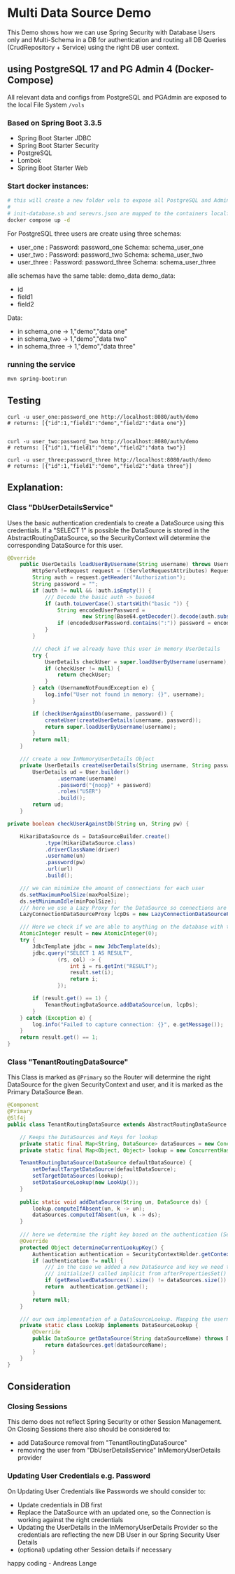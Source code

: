 # Multi Data Source Demo

This Demo shows how we can use Spring Security with Database Users only and Multi-Schema in a DB for authentication and 
routing all 
DB Queries (CrudRepository + Service) using the right DB user context.

## using PostgreSQL 17 and PG Admin 4 (Docker-Compose)

All relevant data and configs from PostgreSQL and PGAdmin are exposed to the local File System ```/vols```

### Based on Spring Boot 3.3.5

- Spring Boot Starter JDBC
- Spring Boot Starter Security
- PostgreSQL
- Lombok
- Spring Boot Starter Web

### Start docker instances:

```bash
# this will create a new folder vols to expose all PostgreSQL and Admin data
#
# init-database.sh and serevrs.json are mapped to the containers localfs
docker compose up -d
```

For PostgreSQL three users are create using three schemas:
- user_one : Password: password_one Schema: schema_user_one
- user_two : Password: password_two Schema: schema_user_two
- user_three : Password: password_three Schema: schema_user_three


alle schemas have the same table: demo_data
 demo_data:
- id
- field1
- field2

Data:
- in schema_one -> 1,"demo","data one"
- in schema_two -> 1,"demo","data two"
- in schema_three -> 1,"demo","data three"


### running the service 

```bash
mvn spring-boot:run
```

## Testing
```
curl -u user_one:password_one http://localhost:8080/auth/demo
# returns: [{"id":1,"field1":"demo","field2":"data one"}]


curl -u user_two:password_two http://localhost:8080/auth/demo
# returns: [{"id":1,"field1":"demo","field2":"data two"}]

curl -u user_three:password_three http://localhost:8080/auth/demo
# returns: [{"id":1,"field1":"demo","field2":"data three"}]

```

## Explanation:

### Class "DbUserDetailsService"
Uses the basic authentication credentials to create a DataSource using this credentials.
If a "SELECT 1" is possible the DataSource is stored in the AbstractRoutingDataSource, so the SecurityContext will 
determine the corresponding DataSource for this user.

```Java
@Override
    public UserDetails loadUserByUsername(String username) throws UsernameNotFoundException {
        HttpServletRequest request = ((ServletRequestAttributes) RequestContextHolder.getRequestAttributes()).getRequest();
        String auth = request.getHeader("Authorization");
        String password = "";
        if (auth != null && !auth.isEmpty()) {
            /// Decode the basic auth -> base64
            if (auth.toLowerCase().startsWith("basic ")) {
                String encodedUserPassword =
                        new String(Base64.getDecoder().decode(auth.substring("Basic ".length()).trim()), StandardCharsets.UTF_8);
                if (encodedUserPassword.contains(":")) password = encodedUserPassword.split(":")[1];
            }
        }

        /// check if we already have this user in memory UserDetails
        try {
            UserDetails checkUser = super.loadUserByUsername(username);
            if (checkUser != null) {
                return checkUser;
            }
        } catch (UsernameNotFoundException e) {
            log.info("User not found in memory: {}", username);
        }

        if (checkUserAgainstDb(username, password)) {
            createUser(createUserDetails(username, password));
            return super.loadUserByUsername(username);
        }
        return null;
    }

    /// create a new InMemoryUserDetails Object
    private UserDetails createUserDetails(String username, String password) {
        UserDetails ud = User.builder()
                .username(username)
                .password("{noop}" + password)
                .roles("USER")
                .build();
        return ud;
    }

private boolean checkUserAgainstDb(String un, String pw) {

    HikariDataSource ds = DataSourceBuilder.create()
            .type(HikariDataSource.class)
            .driverClassName(driver)
            .username(un)
            .password(pw)
            .url(url)
            .build();

    /// we can minimize the amount of connections for each user
    ds.setMaximumPoolSize(maxPoolSize);
    ds.setMinimumIdle(minPoolSize);
    /// here we use a Lazy Proxy for the DataSource so connections are done on first usage
    LazyConnectionDataSourceProxy lcpDs = new LazyConnectionDataSourceProxy(ds);

    /// Here we check if we are able to anything on the database with the credentials given by http basic auth
    AtomicInteger result = new AtomicInteger(0);
    try {
        JdbcTemplate jdbc = new JdbcTemplate(ds);
        jdbc.query("SELECT 1 AS RESULT",
                (rs, col) -> {
                    int i = rs.getInt("RESULT");
                    result.set(i);
                    return i;
                });

        if (result.get() == 1) {
            TenantRoutingDataSource.addDataSource(un, lcpDs);
        }
    } catch (Exception e) {
        log.info("Failed to capture connection: {}", e.getMessage());
    }
    return result.get() == 1;
}
```

### Class "TenantRoutingDataSource"
This Class is marked as ```@Primary``` so the Router will determine the right DataSource for the given 
SecurityContext and user, and it is marked as the Primary DataSource Bean.

```Java
@Component
@Primary
@Slf4j
public class TenantRoutingDataSource extends AbstractRoutingDataSource {

    // Keeps the DataSources and Keys for lookup
    private static final Map<String, DataSource> dataSources = new ConcurrentHashMap<>();
    private static final Map<Object, Object> lookup = new ConcurrentHashMap<>();

    TenantRoutingDataSource(DataSource defaultDataSource) {
        setDefaultTargetDataSource(defaultDataSource);
        setTargetDataSources(lookup);
        setDataSourceLookup(new LookUp());
    }
    
    public static void addDataSource(String un, DataSource ds) {
        lookup.computeIfAbsent(un, k -> un);
        dataSources.computeIfAbsent(un, k -> ds);
    }
    
    /// here we determine the right key based on the authentication (Security Context)
    @Override
    protected Object determineCurrentLookupKey() {
        Authentication authentication = SecurityContextHolder.getContext().getAuthentication();
        if (authentication != null) {
            /// in the case we added a new DataSource and key we need to update the ResolvedDataSources using 
            /// initialize() called implicit from afterPropertiesSet()
            if (getResolvedDataSources().size() != dataSources.size()) afterPropertiesSet();
            return  authentication.getName();
        }
        return null;
    }

    /// our own implementation of a DataSourceLookup. Mapping the username to the right DataSource
    private static class LookUp implements DataSourceLookup {
        @Override
        public DataSource getDataSource(String dataSourceName) throws DataSourceLookupFailureException {
            return dataSources.get(dataSourceName);
        }
    }
}
```

## Consideration

### Closing Sessions
This demo does not reflect Spring Security or other Session Management. 
On Closing Sessions there also should be considered to:
- add DataSource removal from "TenantRoutingDataSource"
- removing the user from "DbUserDetailsService" InMemoryUserDetails provider

### Updating User Credentials e.g. Password
On Updating User Credentials like Passwords we should consider to:
- Update credentials in DB first
- Replace the DataSource with an updated one, so the Connection is working against the right credentials
- Updating the UserDetails in the InMemoryUserDetails Provider so the credentials are reflecting the new DB User in 
  our Spring Security User Details
- (optional) updating other Session details if necessary


happy coding - Andreas Lange